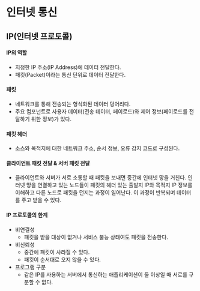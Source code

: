 # 인터넷 통신

## IP(인터넷 프로토콜)

#### IP의 역할

-   지정한 IP 주소(IP Address)에 데이터 전달한다.
-   패킷(Packet)이라는 통신 단위로 데이터 전달한다.

#### 패킷

-   네트워크를 통해 전송되는 형식화된 데이터 덩어리다.
-   주요 컴포넌트로 사용자 데이터(전송 데이터, 페이로드)와 제어 정보(페이로드를 전달하기 위한 정보)가 있다.

#### 패킷 헤더

-   소스와 목적지에 대한 네트워크 주소, 순서 정보, 오류 감지 코드로 구성된다.

#### 클라이언트 패킷 전달 & 서버 패킷 전달

-   클라이언트와 서버가 서로 소통할 때 패킷을 보내면 중간에 인터넷 망을 거친다.
    인터넷 망을 연결하고 있는 노드들이 패킷의 헤더 있는 출발지 IP와 목적지 IP 정보를 이해하고 다른 노드로 패킷을 던지는 과정이 일어난다. 이 과정이 반복되며 데이터를 주고 받을 수 있다.

#### IP 프로토콜의 한계

-   비연결성
    -   패킷을 받을 대상이 없거나 서비스 불능 상태여도 패킷을 전송한다.
-   비신뢰성
    -   중간에 패킷이 사라질 수 있다.
    -   패킷이 순서대로 오지 않을 수 있다.
-   프로그램 구분
    -   같은 IP를 사용하는 서버에서 통신하는 애플리케이션이 둘 이상일 때 서로를 구분할 수 없다.
